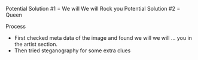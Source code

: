Potential Solution #1 = We will We will Rock you
Potential Solution #2 = Queen 

Process
- First checked meta data of the image and found we will we will ... you in the artist section.
- Then tried steganography for some extra clues